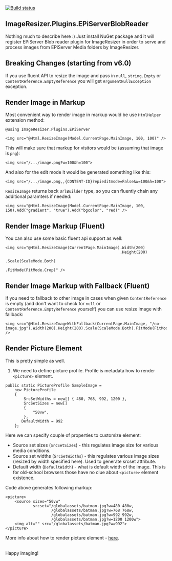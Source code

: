 [![Build status](https://ci.appveyor.com/api/projects/status/10j0nkukch6y5jyf?svg=true)](https://ci.appveyor.com/project/ValdisIljuconoks/imageresizer-plugins-episerverblobreader)

## ImageResizer.Plugins.EPiServerBlobReader


Nothing much to describe here :)
Just install NuGet package and it will register EPiServer Blob reader plugin for ImageResizer in order to serve and process images from EPiServer Media folders by ImageResizer.


## Breaking Changes (starting from v6.0)

If you use fluent API to resize the image and pass in `null`, `string.Empty` or `ContentReference.EmptyReference` you will get `ArgumentNullException` exception.

## Render Image in Markup
Most convenient way to render image in markup would be use `HtmlHelper` extension method:

```
@using ImageResizer.Plugins.EPiServer

<img src="@Html.ResizeImage(Model.CurrentPage.MainImage, 100, 100)" />
```

This will make sure that markup for visitors would be (assuming that image is `png`):

```
<img src="/.../image.png?w=100&h=100">
```

And also for the edit mode it would be generated something like this:

```
<img src="/.../image.png,,{CONTENT-ID}?epieditmode=False&w=100&h=100">
```

`ResizeImage` returns back `UrlBuilder` type, so you can fluently chain any additional paramters if needed:

```
<img src="@Html.ResizeImage(Model.CurrentPage.MainImage, 100, 150).Add("gradient", "true").Add("bgcolor", "red)" />
```

## Render Image Markup (Fluent)
You can also use some basic fluent api support as well:

```
<img src="@Html.ResizeImage(CurrentPage.MainImage).Width(200)
                                                  .Height(200)
                                                  .Scale(ScaleMode.Both)
                                                  .FitMode(FitMode.Crop)" />
```

## Render Image Markup with Fallback (Fluent)

If you need to fallback to other image in cases when given `ContentReference` is empty (and don't want to check for `null` or `ContentReference.EmptyReference` yourself) you can use resize image with fallback:

```
<img src="@Html.ResizeImageWithFallback(CurrentPage.MainImage, "/no-image.jpg").Width(200).Height(200).Scale(ScaleMode.Both).FitMode(FitMode.Crop)" />
```

## Render Picture Element

This is pretty simple as well.

1) We need to define picture profile. Profile is metadata how to render `<picture>` element.

```
public static PictureProfile SampleImage =
    new PictureProfile
    {
        SrcSetWidths = new[] { 480, 768, 992, 1200 },
        SrcSetSizes = new[]
        {
            "50vw",
        },
       DefaultWidth = 992
    };
```

Here we can specify couple of properties to customize <picture> element:
* Source set sizes (`SrcSetSizes`) - this regulates image size for various media conditions.
* Source set widths (`SrcSetWidths`) - this regulates various image sizes (resized by width specified here). Used to generate srcset attribute.
* Default width (`DefaultWidth`) - what is default width of the image. This is for old-school browsers those have no clue about `<picture>` element existence.


Code above generates following markup:

```
<picture>
    <source sizes="50vw"
            srcset="/globalassets/batman.jpg?w=480 480w,
                    /globalassets/batman.jpg?w=768 768w,
                    /globalassets/batman.jpg?w=992 992w,
                    /globalassets/batman.jpg?w=1200 1200w">
    <img alt="" src="/globalassets/batman.jpg?w=992">
</picture>
```

More info about how to render picture element - [here](https://blog.tech-fellow.net/2018/10/25/episerver-images-got-responsive-resize/).

<br/>
Happy imaging!
